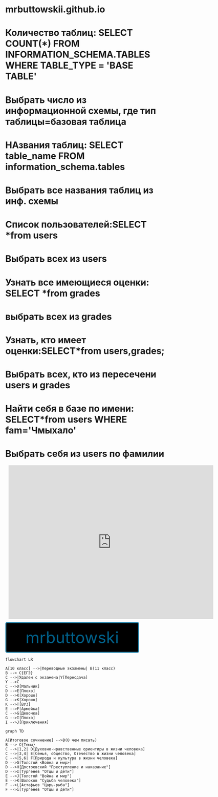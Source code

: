 # mrbuttowskii.github.io
# Количество таблиц: SELECT COUNT(*) FROM INFORMATION_SCHEMA.TABLES WHERE TABLE_TYPE = 'BASE TABLE'
# Выбрать число из информационной схемы, где тип таблицы=базовая таблица
# НАзвания таблиц: SELECT table_name FROM information_schema.tables
# Выбрать все названия таблиц из инф. схемы
# Список пользователей:SELECT *from users
# Выбрать всех из users 
# Узнать все имеющиеся оценки:  SELECT *from grades
# выбрать всех из grades
# Узнать, кто имеет оценки:SELECT*from users,grades;
# Выбрать всех, кто из пересечени users и grades
# Найти себя в базе по имени: SELECT*from users WHERE fam='Чмыхало'
# Выбрать себя из users по фамилии


<div style="width: 640px; height: 480px; margin: 10px; position: relative;"><iframe allowfullscreen frameborder="0" style="width:640px; height:480px" src="https://lucid.app/documents/embedded/dddb3b01-a59a-49f0-9484-c7466bd21044" id="W3H92SnEHsI."></iframe></div>


<style>
.button_1670297318143 {
    display: inline-block !important;
    text-decoration: none !important;
    background-color: #000000 !important;
    color: #006089 !important;
    border: 3px solid #2983a7 !important;
    border-radius: 5px !important;
    font-size: 50px !important;
    padding: 15px 60px !important; 
    transition: all 0.8s ease !important;
}
.button_1670297318143:hover{
    text-decoration: none !important; 
    background-color: #006089 !important;
    color: #ffeded !important;
    border-color: #006089 !important;
}
</style>
<a href="https://github.com/mrbuttowskii" class="button_1670297318143" target="_blank">
  mrbuttowski
</a>




```mermaid 
flowchart LR

A[10 класс] -->|Переводные экзамены| B(11 класс)
B --> C{ЕГЭ}
C -->|Удален с экзамена|Y[Пересдача]
Y -->C
C -->D[Мальчик]
D -->E[Плохо]
D -->K[Хорошо]
G -->K[Хорошо]
K -->T[ВУЗ]
E -->F[Армейка]
C -->G[Девочка]
G -->I[Плохо]
I -->J[Приключения]
```



```mermaid
graph TD

A[Итоговое сочинение] -->B(О чем писать)
B --> C{Темы}
C -->|1,2| D[Духовно-нравственные ориентиры в жизни человека]
C -->|3,4| E[Семья, общество, Отечество в жизни человека]
C -->|5,6| F[Природа и культура в жизни человека]
D -->G[Толстой <Война и мир>]
D -->H[Достоевский "Преступление и наказание"]
D -->I[Тургенев "Отцы и дети"]
E -->J[Толстой "Война и мир"]
E -->K[Шолохов "Судьба человека"]
F -->L[Астафьев "Царь-рыба"]
F -->i[Тургенев "Отцы и дети"]
